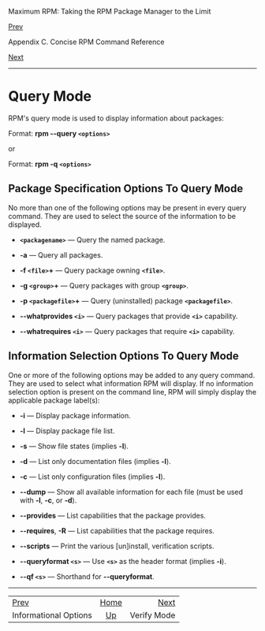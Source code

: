 <div class="NAVHEADER">

Maximum RPM: Taking the RPM Package Manager to the Limit

</div>

[Prev](s1-rpm-commands-information-options.html)

Appendix C. Concise RPM Command Reference

[Next](s1-rpm-commands-verify-mode.html)

-----

<div class="sect1">

# <span id="s1-rpm-commands-query-mode">Query Mode</span>

RPM's query mode is used to display information about packages:

Format: **rpm --query `<options>`**

or

Format: **rpm -q `<options>`**

<div class="sect2">

## <span id="s2-rpm-commands-package-specification">Package Specification Options To Query Mode</span>

No more than one of the following options may be present in every query
command. They are used to select the source of the information to be
displayed.

  - **`<packagename>`** — Query the named package.

  - **-a** — Query all packages.

  - **-f `<file>`+** — Query package owning **`<file>`**.

  - **-g `<group>`+** — Query packages with group **`<group>`**.

  - **-p `<packagefile>`+** — Query (uninstalled) package
    **`<packagefile>`**.

  - **--whatprovides `<i>`** — Query packages that provide **`<i>`**
    capability.

  - **--whatrequires `<i>`** — Query packages that require **`<i>`**
    capability.

</div>

<div class="sect2">

## <span id="s2-rpm-commands-information-selection">Information Selection Options To Query Mode</span>

One or more of the following options may be added to any query command.
They are used to select what information RPM will display. If no
information selection option is present on the command line, RPM will
simply display the applicable package label(s):

  - **-i** — Display package information.

  - **-l** — Display package file list.

  - **-s** — Show file states (implies **-l**).

  - **-d** — List only documentation files (implies **-l**).

  - **-c** — List only configuration files (implies **-l**).

  - **--dump** — Show all available information for each file (must be
    used with **-l**, **-c**, or **-d**).

  - **--provides** — List capabilities that the package provides.

  - **--requires**, **-R** — List capabilities that the package
    requires.

  - **--scripts** — Print the various \[un\]install, verification
    scripts.

  - **--queryformat `<s>`** — Use **`<s>`** as the header format
    (implies **-i**).

  - **--qf `<s>`** — Shorthand for **--queryformat**.

</div>

</div>

<div class="NAVFOOTER">

-----

|                                                  |                            |                                          |
| :----------------------------------------------- | :------------------------: | ---------------------------------------: |
| [Prev](s1-rpm-commands-information-options.html) |     [Home](index.html)     | [Next](s1-rpm-commands-verify-mode.html) |
| Informational Options                            | [Up](ch-rpm-commands.html) |                              Verify Mode |

</div>

